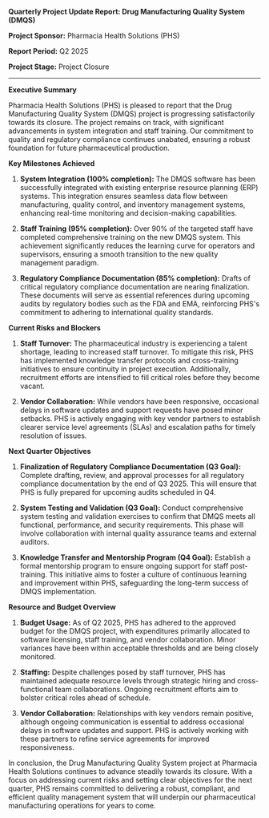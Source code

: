 **Quarterly Project Update Report: Drug Manufacturing Quality System (DMQS)**

**Project Sponsor:** Pharmacia Health Solutions (PHS)

**Report Period:** Q2 2025

**Project Stage:** Project Closure

---

**Executive Summary**

Pharmacia Health Solutions (PHS) is pleased to report that the Drug Manufacturing Quality System (DMQS) project is progressing satisfactorily towards its closure. The project remains on track, with significant advancements in system integration and staff training. Our commitment to quality and regulatory compliance continues unabated, ensuring a robust foundation for future pharmaceutical production.

**Key Milestones Achieved**

1. **System Integration (100% completion):** The DMQS software has been successfully integrated with existing enterprise resource planning (ERP) systems. This integration ensures seamless data flow between manufacturing, quality control, and inventory management systems, enhancing real-time monitoring and decision-making capabilities.

2. **Staff Training (95% completion):** Over 90% of the targeted staff have completed comprehensive training on the new DMQS system. This achievement significantly reduces the learning curve for operators and supervisors, ensuring a smooth transition to the new quality management paradigm.

3. **Regulatory Compliance Documentation (85% completion):** Drafts of critical regulatory compliance documentation are nearing finalization. These documents will serve as essential references during upcoming audits by regulatory bodies such as the FDA and EMA, reinforcing PHS's commitment to adhering to international quality standards.

**Current Risks and Blockers**

1. **Staff Turnover:** The pharmaceutical industry is experiencing a talent shortage, leading to increased staff turnover. To mitigate this risk, PHS has implemented knowledge transfer protocols and cross-training initiatives to ensure continuity in project execution. Additionally, recruitment efforts are intensified to fill critical roles before they become vacant.

2. **Vendor Collaboration:** While vendors have been responsive, occasional delays in software updates and support requests have posed minor setbacks. PHS is actively engaging with key vendor partners to establish clearer service level agreements (SLAs) and escalation paths for timely resolution of issues.

**Next Quarter Objectives**

1. **Finalization of Regulatory Compliance Documentation (Q3 Goal):** Complete drafting, review, and approval processes for all regulatory compliance documentation by the end of Q3 2025. This will ensure that PHS is fully prepared for upcoming audits scheduled in Q4.

2. **System Testing and Validation (Q3 Goal):** Conduct comprehensive system testing and validation exercises to confirm that DMQS meets all functional, performance, and security requirements. This phase will involve collaboration with internal quality assurance teams and external auditors.

3. **Knowledge Transfer and Mentorship Program (Q4 Goal):** Establish a formal mentorship program to ensure ongoing support for staff post-training. This initiative aims to foster a culture of continuous learning and improvement within PHS, safeguarding the long-term success of DMQS implementation.

**Resource and Budget Overview**

1. **Budget Usage:** As of Q2 2025, PHS has adhered to the approved budget for the DMQS project, with expenditures primarily allocated to software licensing, staff training, and vendor collaboration. Minor variances have been within acceptable thresholds and are being closely monitored.

2. **Staffing:** Despite challenges posed by staff turnover, PHS has maintained adequate resource levels through strategic hiring and cross-functional team collaborations. Ongoing recruitment efforts aim to bolster critical roles ahead of schedule.

3. **Vendor Collaboration:** Relationships with key vendors remain positive, although ongoing communication is essential to address occasional delays in software updates and support. PHS is actively working with these partners to refine service agreements for improved responsiveness.

In conclusion, the Drug Manufacturing Quality System project at Pharmacia Health Solutions continues to advance steadily towards its closure. With a focus on addressing current risks and setting clear objectives for the next quarter, PHS remains committed to delivering a robust, compliant, and efficient quality management system that will underpin our pharmaceutical manufacturing operations for years to come.